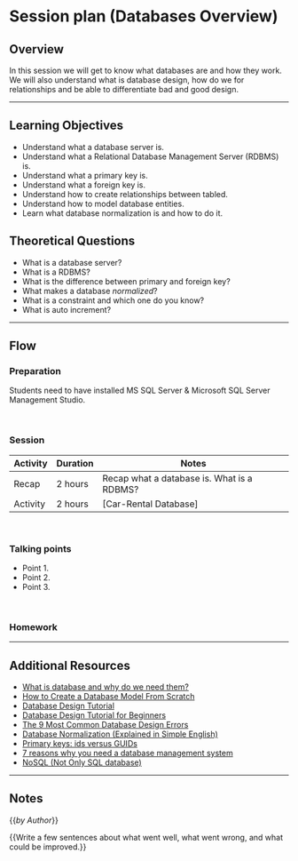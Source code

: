 # Session plan (Databases Overview)

## Overview

In this session we will get to know what databases are and how they work. We will also understand what is database design, how do we for relationships and be able to differentiate bad and good design.

---

## Learning Objectives

- Understand what a database server is.
- Understand what a Relational Database Management Server (RDBMS) is.
- Understand what a primary key is.
- Understand what a foreign key is.
- Understand how to create relationships between tabled.
- Understand how to model database entities.
- Learn what database normalization is and how to do it.
  <br />

## Theoretical Questions

- What is a database server?
- What is a RDBMS?
- What is the difference between primary and foreign key?
- What makes a database _normalized_?
- What is a constraint and which one do you know?
- What is auto increment?

---

## Flow

### Preparation

Students need to have installed MS SQL Server & Microsoft SQL Server Management Studio.

<br />

### Session

| Activity | Duration | Notes                                      |
| -------- | -------- | ------------------------------------------ |
| Recap    | 2 hours  | Recap what a database is. What is a RDBMS? |
| Activity | 2 hours  | [Car-Rental Database]                      |

<br />

### Talking points

- Point 1.
- Point 2.
- Point 3.

<br>

### Homework

---

## Additional Resources

- [What is database and why do we need them?](https://www.softwaretestingclass.com/what-is-database-and-why-do-we-need-them/)
- [How to Create a Database Model From Scratch](https://www.vertabelo.com/blog/technical-articles/how-to-create-a-database-model-from-scratch)
- [Database Design Tutorial](https://www.youtube.com/playlist?list=PLghpIrBTN3RJdlnubOCuCmQMQOkgKAYWI)
- [Database Design Tutorial for Beginners](https://wsvincent.com/database-design-tutorial-for-beginners/)
- [The 9 Most Common Database Design Errors](https://www.vertabelo.com/blog/technical-articles/the-9-most-common-database-design-errors)
- [Database Normalization (Explained in Simple English)](https://www.essentialsql.com/get-ready-to-learn-sql-database-normalization-explained-in-simple-english/)
- [Primary keys: ids versus GUIDs](https://blog.codinghorror.com/primary-keys-ids-versus-guids/)
- [7 reasons why you need a database management system](https://www.techopedia.com/2/31970/it-business/7-reasons-why-you-need-a-database-management-system)
- [NoSQL (Not Only SQL database)](https://searchdatamanagement.techtarget.com/definition/NoSQL-Not-Only-SQL)

---

## Notes

{{_by Author_}}

{{Write a few sentences about what went well, what went wrong, and what could be improved.}}
